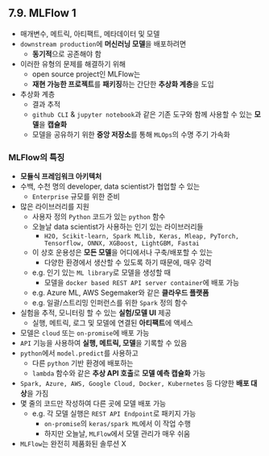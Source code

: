 ## 7.9. MLFlow 1
- 매개변수, 메트릭, 아티팩트, 메타데이터 및 모델
- `downstream production`에 **머신러닝 모델**을 배포하려면
  - **동기적**으로 공존해야 함
- 이러한 유형의 문제를 해결하기 위해
  - open source project인 MLFlow는
  - **재현 가능한 프로젝트**를 **패키징**하는 간단한 **추상화 계층**을 도입
- 추상화 계층
  - 결과 추적
  - `github CLI` & `jupyter notebook`과 같은 기존 도구와 함께 사용할 수 있는 **모델**을 **캡슐화**
  - 모델을 공유하기 위한 **중앙 저장소**를 통해 `MLOps`의 수명 주기 가속화

### MLFlow의 특징
- **모듈식 프레임워크 아키텍처**
- 수백, 수천 명의 developer, data scientist가 협업할 수 있는
  - `Enterprise` 규모를 위한 준비
- 많은 라이브러리를 지원
  - 사용자 정의 `Python` 코드가 있는 `python` 함수
  - 오늘날 data scientist가 사용하는 인기 있는 라이브러리들
    - `H2O, Scikit-learn, Spark MLlib, Keras, Mleap, PyTorch, Tensorflow, ONNX, XGBoost, LightGBM, Fastai`
  - 이 상호 운용성은 **모든 모델**을 어디에서나 구축/배포할 수 있는
    - 다양한 환경에서 생산할 수 있도록 하기 때문에, 매우 강력
  - e.g. 인기 있는 `ML library`로 모델을 생성할 때
    - 모델을 `docker based REST API server container`에 배포 가능
  - e.g. Azure ML, AWS Segemaker와 같은 **클라우드 플랫폼**
  - e.g. 일괄/스트리밍 인퍼런스를 위한 `Spark` 정의 함수
- 실험을 추적, 모니터링 할 수 있는 **실험/모델 UI** 제공
  - 실행, 메트릭, 로그 및 모델에 연결된 **아티팩트**에 액세스
- 모델은 `cloud` 또는 `on-promise`에 배포 가능
- `API` 기능을 사용하여 **실행, 메트릭, 모델**을 기록할 수 있음
- `python`에서 `model.predict`를 사용하고
  - 다른 `python` 기반 환경에 배포하는
  - `lambda` 함수와 같은 **추상 API 호출**로 **모델 예측 캡슐화** 가능
- `Spark, Azure, AWS, Google Cloud, Docker, Kubernetes` 등 다양한 **배포 대상**을 가짐
- 몇 줄의 코드만 작성하여 다른 곳에 모델 배포 가능
  - e.g. 각 모델 실행은 `REST API Endpoint`로 패키지 가능
    - `on-promise`의 `keras/spark ML`에서 이 작업 수행
    - 하지만 오늘날, `MLFlow`에서 모델 관리가 매우 쉬움
- `MLFlow`는 완전히 제품화된 솔루션 X